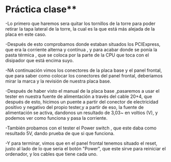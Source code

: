 # Práctica clase**

-Lo primero que haremos sera quitar los tornillos de la torre para poder retirar la tapa lateral de la torre, la cual es la que 
está más alejada de la placa en este caso.

-Después de esto comprobamos donde estaban situados los PCIExpress, que era la corriente alterna y contínua , y para acabar donde 
se ponía la pasta térmica , que se coloca por la parte de la CPU que toca con el disipador que está encima suyo.

-NA continuación vimos los conectores de la placa base y el panel frontal, que para saber como colocar los conectores del panel frontal,
deberiamos mirar la marca y la revisión de nuestra placa base.

-Después de haber visto el manual de la placa base ,pasaremos a usar el tester en nuestra fuente de alimentación a través del cable
20+4, que después de esto, hicimos un puente a partir del conector de electricidad positivo y negativo del propio tester,y a partir
de eso, la fuente de alimentación se activa, dandonos un resultado de 3,03~ en voltios (V), y podemos ver como funciona y pasa la 
corriente. 

-También probamos con el tester el Power switch , que este daba como resultado 5V, dando prueba de que si que funciona.

-Y para terminar, vimos que en el panel frontal tenemos situado el reset, justo al lado de lo que seria el botón "Power", que este 
sirve para reiniciar el ordenador, y los cables que tiene cada uno.
